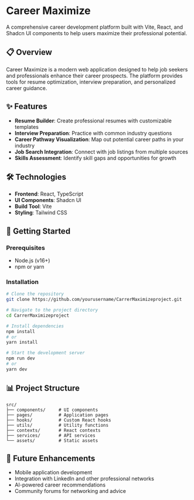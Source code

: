 # Career Maximize

A comprehensive career development platform built with Vite, React, and Shadcn UI components to help users maximize their professional potential.

## 📋 Overview

Career Maximize is a modern web application designed to help job seekers and professionals enhance their career prospects. The platform provides tools for resume optimization, interview preparation, and personalized career guidance.

## ✨ Features

- **Resume Builder**: Create professional resumes with customizable templates
- **Interview Preparation**: Practice with common industry questions
- **Career Pathway Visualization**: Map out potential career paths in your industry
- **Job Search Integration**: Connect with job listings from multiple sources
- **Skills Assessment**: Identify skill gaps and opportunities for growth

## 🛠️ Technologies

- **Frontend**: React, TypeScript
- **UI Components**: Shadcn UI
- **Build Tool**: Vite
- **Styling**: Tailwind CSS

## 🚀 Getting Started

### Prerequisites

- Node.js (v16+)
- npm or yarn

### Installation

```bash
# Clone the repository
git clone https://github.com/yourusername/CarrerMaximizeproject.git

# Navigate to the project directory
cd CarrerMaximizeproject

# Install dependencies
npm install
# or
yarn install

# Start the development server
npm run dev
# or
yarn dev
```

## 📊 Project Structure

```
src/
├── components/     # UI components
├── pages/          # Application pages
├── hooks/          # Custom React hooks
├── utils/          # Utility functions
├── contexts/       # React contexts
├── services/       # API services
└── assets/         # Static assets
```

## 🔮 Future Enhancements

- Mobile application development
- Integration with LinkedIn and other professional networks
- AI-powered career recommendations
- Community forums for networking and advice

#
